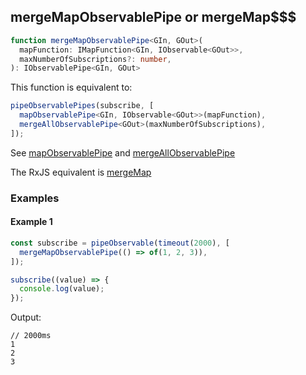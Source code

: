 ## mergeMapObservablePipe or mergeMap$$$

```ts
function mergeMapObservablePipe<GIn, GOut>(
  mapFunction: IMapFunction<GIn, IObservable<GOut>>,
  maxNumberOfSubscriptions?: number,
): IObservablePipe<GIn, GOut>
```

This function is equivalent to:

```ts
pipeObservablePipes(subscribe, [
  mapObservablePipe<GIn, IObservable<GOut>>(mapFunction),
  mergeAllObservablePipe<GOut>(maxNumberOfSubscriptions),
]);
```

See [mapObservablePipe](../../observer-pipe-related/map/map-observable-pipe.md) and [mergeAllObservablePipe](../merge-all/merge-all-observable-pipe.md)

The RxJS equivalent is [mergeMap](https://rxjs-dev.firebaseapp.com/api/operators/mergeMap)

### Examples

#### Example 1

```ts
const subscribe = pipeObservable(timeout(2000), [
  mergeMapObservablePipe(() => of(1, 2, 3)),
]);

subscribe((value) => {
  console.log(value);
});
```

Output:

```text
// 2000ms
1
2
3
```
